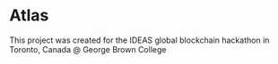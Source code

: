 # Atlas

This project was created for the IDEAS global blockchain hackathon in Toronto, Canada @ George Brown College